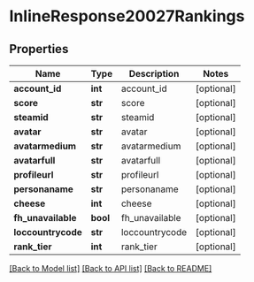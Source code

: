 # InlineResponse20027Rankings

## Properties
Name | Type | Description | Notes
------------ | ------------- | ------------- | -------------
**account_id** | **int** | account_id | [optional] 
**score** | **str** | score | [optional] 
**steamid** | **str** | steamid | [optional] 
**avatar** | **str** | avatar | [optional] 
**avatarmedium** | **str** | avatarmedium | [optional] 
**avatarfull** | **str** | avatarfull | [optional] 
**profileurl** | **str** | profileurl | [optional] 
**personaname** | **str** | personaname | [optional] 
**cheese** | **int** | cheese | [optional] 
**fh_unavailable** | **bool** | fh_unavailable | [optional] 
**loccountrycode** | **str** | loccountrycode | [optional] 
**rank_tier** | **int** | rank_tier | [optional] 

[[Back to Model list]](../README.md#documentation-for-models) [[Back to API list]](../README.md#documentation-for-api-endpoints) [[Back to README]](../README.md)


